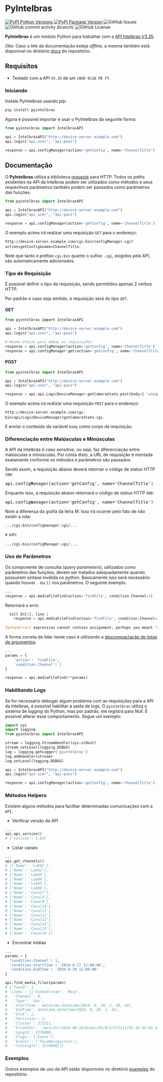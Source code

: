 # PyIntelbras

[![PyPI Python Versions](https://img.shields.io/pypi/pyversions/pyintelbras.svg)](https://pypi.org/project/pyintelbras/)
[![PyPI Package Version](https://img.shields.io/pypi/v/pyintelbras.svg)](https://pypi.org/project/pyintelbras/)
![GitHub Issues](https://img.shields.io/github/issues/wiltonsr/pyintelbras)
![GitHub commit activity (branch)](https://img.shields.io/github/last-commit/wiltonsr/pyintelbras/main)
![GitHub License](https://img.shields.io/github/license/wiltonsr/pyintelbras?link=https%3A%2F%2Fgithub.com%2Fwiltonsr%2FPyIntelbras%2Fblob%2Fmain%2FLICENSE)

**PyIntelbras** é um módulo Python para trabalhar com a [API Intelbras V3.35](https://botminio.apps.intelbras.com.br/sdk-api/HTTP%20API%20V3.35_Intelbras.pdf).

_Obs:_ Caso o link da documentação esteja _offline_, a mesma também está disponível no diretório [docs](docs) do repositório.

## Requisitos

- Testado com a API `V3.35` de um `iNVD 9116 PE FT`.

### Iniciando

Instale PyIntelbras usando pip:

```bash
pip install pyintelbras
```

Agora é possível importar e usar o PyIntelbras da seguinte forma:

```python
from pyintelbras import IntelbrasAPI

api = IntelbrasAPI("http://device-server.example.com")
api.login("api-user", "api-pass")

response = api.configManager(action='getConfig', name='ChannelTitle')
```

## Documentação

O **PyIntelbras** utiliza a biblioteca [_requests_](https://requests.readthedocs.io/en/master/) para HTTP. Todos os _paths_ existentes na API da Intelbras podem ser utilizados como métodos e seus respectivos parâmetros também podem ser passados como parâmetros das funções.

```python
from pyintelbras import IntelbrasAPI

api = IntelbrasAPI("http://device-server.example.com")
api.login("api-user", "api-pass")

response = api.configManager(action='getConfig', name='ChannelTitle')
```

O exemplo acima irá realizar uma requisição `GET` para o endereço:

`http://device-server.example.com/cgi-bin/configManager.cgi?action=getConfig&name=ChannelTitle`.

Note que tanto o prefixo `cgi-bin` quanto o sufixo `.cgi`, exigidos pela API, são automaticamente adicionados.

### Tipo de Requisição

É possível definir o tipo de requisição, sendo permitidos apenas 2 verbos HTTP.

Por padrão e caso seja omitido, a requisição será do tipo `GET`.

#### GET

```python
from pyintelbras import IntelbrasAPI

api = IntelbrasAPI("http://device-server.example.com")
api.login("api-user", "api-pass")

# Mesmo efeito para ambas as requisições
response = api.configManager(action='getConfig', name='ChannelTitle')
response = api.configManager.get(action='getConfig', name='ChannelTitle')
```

#### POST

```python
from pyintelbras import IntelbrasAPI

api = IntelbrasAPI("http://device-server.example.com")
api.login("api-user", "api-pass")

response = api.api.LogicDeviceManager.getCameraState.post(body={ 'uniqueChannels': [-1] })
```

O exemplo acima irá realizar uma requisição `POST` para o endereço:

`http://device-server.example.com/cgi-bin/api/LogicDeviceManager/getCameraState.cgi`.

E enviar o conteúdo da variável `body` como corpo da requisição.

### Diferenciação entre Maiúsculas e Minúsculas

A API da Intelbrás é _case sensitive_, ou seja, faz diferenciação entre maiúsculas e minúsculas. Por conta disto, a URL de requisição é montada exatamente conforme os métodos e parâmetros são passados.

Sendo assim, a requisição abaixo deverá retornar o código de status HTTP `200`:

<pre>
api.config<b>M</b>anager(action='getConfig', name='ChannelTitle')
</pre>

Enquanto isso, a requisição abaixo retornará o código de status HTTP `400`:

<pre>
api.config<b>m</b>anager(action='getConfig', name='ChannelTitle')
</pre>

Note a diferença da grafia da letra _M_. Isso irá ocorrer pelo fato de não existir a rota:

`.../cgi-bin/configmanager.cgi/...`

e sim:

`.../cgi-bin/configManager.cgi/...`.

### Uso de Parâmetros

Os componente de consulta (_query parameters_), utilizados como parâmetros das funções, devem ser tratados adequadamente quando possuírem sintaxe inválida no python. Basicamente isso será necessário quando houver
`.` ou `[]` nos parâmetros. O seguinte exemplo:

```python
...
response = api.mediaFileFind(action='findFile', condition.Channel=1)
```

Retornará o erro:

```python
  Cell In[1], line 1
    response = api.mediaFileFind(action='findFile', condition.Channel=1)
                                                    ^
SyntaxError: expression cannot contain assignment, perhaps you meant "=="?
```

A forma correta de lidar neste caso é utilizando a [descompactação de listas de argumentos](https://docs.python.org/3/tutorial/controlflow.html#unpacking-argument-lists).

```python
...
params = {
    'action': 'findFile',
    'condition.Channel': 1
}

response = api.mediaFileFind(**params)
```

### Habilitando Logs

Se for necessário debugar algum problema com as requisições para a API da Intelbras, é possível habilitar a saída de logs. O `pyintelbras` utiliza o sistema de _logging_ do Python, mas por padrão, ele registra para _Null_. É possível alterar esse comportamento. Segue um exemplo:

```python
import sys
import logging
from pyintelbras import IntelbrasAPI

stream = logging.StreamHandler(sys.stdout)
stream.setLevel(logging.DEBUG)
log = logging.getLogger('pyintelbras')
log.addHandler(stream)
log.setLevel(logging.DEBUG)

api = IntelbrasAPI("http://device-server.example.com")
api.login("api-user", "api-pass")

response = api.configManager(action='getConfig', name='ChannelTitle')
```

### Métodos Helpers

Existem alguns métodos para facilitar determinadas comunicações com a `API`.

- Verificar versão da API

```python
...
api.api_version()
# {'version': 2.84}
```

- Listar canais

```python
...
api.get_channels()
# [{'Name': 'Lab01'},
# {'Name': 'Lab02'},
# {'Name': 'Lab03'},
# {'Name': 'Lab04'},
# {'Name': 'Lab05'},
# {'Name': 'Lab06'},
# {'Name': 'Canal7'},
# {'Name': 'Canal8'},
# {'Name': 'Canal9'},
# {'Name': 'Canal10'},
# {'Name': 'Canal11'},
# {'Name': 'Canal12'},
# {'Name': 'Canal13'},
# {'Name': 'Canal14'},
# {'Name': 'Canal15'},
# {'Name': 'Canal16'}]
```

- Encontrar mídias

```python
...
params = {
  'condition.Channel': 1,
  'condition.StartTime': '2024-8-27 12:00:00',
  'condition.EndTime': '2024-8-29 12:00:00'
}

api.find_media_files(params)
# {'found': 1,
# 'items': [{'VideoStream': 'Main',
#   'Channel': 0,
#   'Type': 'dav',
#   'StartTime': datetime.datetime(2024, 8, 28, 2, 40, 49),
#   'EndTime': datetime.datetime(2024, 8, 28, 2, 41),
#   'Disk': 2,
#   'Partition': 2,
#   'Cluster': 371211,
#   'FilePath': '/mnt/dvr/2024-08-28/0/dav/02/0/2/371211/02.40.49-02.41.00[R][0@0][0].dav',
#   'Length': 3276800,
#   'Flags': ['Event'],
#   'Events': ['FaceRecognition'],
#   'CutLength': 3276800}]}
```

### Exemplos

Outros exemplos de uso da API estão disponíveis no diretório [examples](examples) do repositório.
